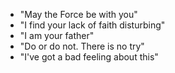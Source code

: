 - "May the Force be with you"
- "I find your lack of faith disturbing"
- "I am your father"
- "Do or do not. There is no try"
- "I\'ve got a bad feeling about this"
